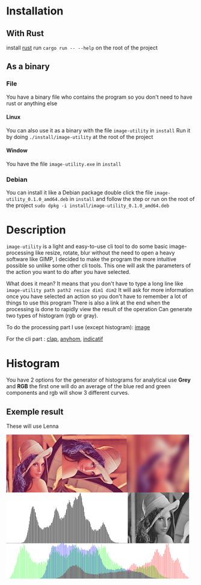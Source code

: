 # Installation
## With Rust
install [rust]("https://www.rust-lang.org/learn/get-started")
run `cargo run -- --help` on the root of the project

## As a binary
### File
You have a binary file who contains the program so you don't need to
have rust or anything else
#### Linux
You can also use it as a binary with the file `image-utility` in `install`
Run it by doing `./install/image-utility` at the root of the project

#### Window
You have the file `image-utility.exe` in `install`

### Debian
You can install it like a Debian package double click the file `image-utility_0.1.0_amd64.deb` in `install` and follow the step or
run on the root of the project `sudo dpkg -i install/image-utility_0.1.0_amd64.deb`

# Description
`image-utility` is a light and easy-to-use cli tool to do some basic image-processing like 
resize, rotate, blur without the need to open a heavy software like GIMP, I decided
to make the program the more intuitive possible so unlike some other cli tools.
This one will ask the parameters of the action you want to do after you have selected.

What does it mean? It means that you don't have to type a long line like `image-utility path path2 resize dim1 dim2`
It will ask for more information once you have selected an action so you don't have to remember a lot of things to use this program
There is also a link at the end when the processing is done to rapidly view the result of the operation
Can generate two types of histogram (rgb or gray).


To do the processing part I use (except histogram): [image](https://github.com/image-rs/image)

For the cli part : [clap](https://github.com/clap-rs/clap), [anyhom](https://github.com/dtolnay/anyhow), [indicatif](https://github.com/console-rs/indicatif)

# Histogram 
You have 2 options for the generator of histograms for analytical use 
**Grey** and **RGB** the first one will do an average of the blue red and green components 
and rgb will show 3 different curves.

## Exemple result
These will use Lenna

![lena](display.png) 

